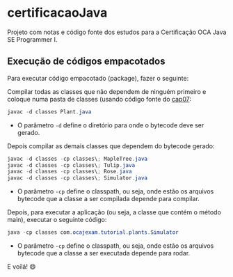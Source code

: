 # certificacaoJava

Projeto com notas e código fonte dos estudos para a Certificação OCA Java SE Programmer I.

## Execução de códigos empacotados

Para executar código empacotado (package), fazer o seguinte:

Compilar todas as classes que não dependem de ninguém primeiro e coloque numa pasta de classes (usando código fonte do [cap07](codigofonte/cap07):

```java
javac -d classes Plant.java
```

* O parâmetro `-d` define o diretório para onde o bytecode deve ser gerado.

Depois compilar as demais classes que dependem do bytecode gerado:

```java
javac -d classes -cp classes\; MapleTree.java
javac -d classes -cp classes\; Tulip.java
javac -d classes -cp classes\; Rose.java
javac -d classes -cp classes\; Simulator.java
```


* O parâmetro `-cp` define o classpath, ou seja, onde estão os arquivos bytecode que a classe a ser compilada depende para compilar.

Depois, para executar a aplicação (ou seja, a classe que contém o método main), executar o seguinte código:

```java
java -cp classes com.ocajexam.tutorial.plants.Simulator
```

* O parâmetro `-cp` define o classpath, ou seja, onde estão os arquivos bytecode que a classe a ser executada depende para rodar.

E voílá! :smile:
